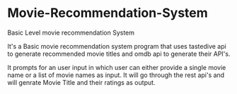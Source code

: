# Movie-Recommendation-System
Basic Level movie recommendation System

It's a Basic movie recommendation system program that uses tastedive api to generate recommended
movie titles and omdb api to generate their API's.

It prompts for an user input in which user can either provide a single movie name or a list of
movie names as input. It will go through the rest api's and will genrate Movie Title and their 
ratings as output.
